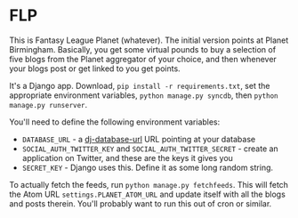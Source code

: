 # FLP

This is Fantasy League Planet (whatever). The initial version points at Planet Birmingham. Basically, you get some virtual pounds to buy a selection of five blogs from the Planet aggregator of your choice, and then whenever your blogs post or get linked to you get points.

It's a Django app. Download, `pip install -r requirements.txt`, set the appropriate environment variables, `python manage.py syncdb`, then `python manage.py runserver`.

You'll need to define the following environment variables:

 * `DATABASE_URL` - a [dj-database-url](https://github.com/kennethreitz/dj-database-url) URL pointing at your database
 * `SOCIAL_AUTH_TWITTER_KEY` and `SOCIAL_AUTH_TWITTER_SECRET` - create an application on Twitter, and these are the keys it gives you
 * `SECRET_KEY` - Django uses this. Define it as some long random string.

To actually fetch the feeds, run `python manage.py fetchfeeds`. This will fetch the Atom URL `settings.PLANET_ATOM_URL` and update itself with all the blogs and posts therein. You'll probably want to run this out of cron or similar.
